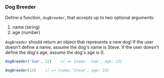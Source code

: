 ### Dog Breeder

Define a function, `dogBreeder`, that accepts up to two optional arguments:
  1. name (string)
  2. age (number)

`dogBreeder` should return an object that represents a new dog! If the user
doesn't define a name, assume the dog's name is Steve. If the user doesn't
define the dog's age, assume the dog's age is 0.

```javascript
dogBreeder('Sam', 12)    // => {name: 'Sam', age: 12}

dogBreeder(15)    // => {name:'Steve', age: 15}
```
    